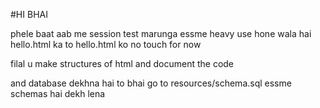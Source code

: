 #HI BHAI

phele baat aab me session test marunga essme heavy use hone wala hai hello.html ka to hello.html ko no touch for now

filal u make structures of html and document the code

and database dekhna hai to bhai go to resources/schema.sql essme schemas hai dekh lena